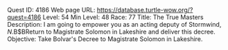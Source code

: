 Quest ID: 4186
Web page URL: https://database.turtle-wow.org/?quest=4186
Level: 54
Min Level: 48
Race: 77
Title: The True Masters
Description: I am going to empower you as an acting deputy of Stormwind, $N.$B$BReturn to Magistrate Solomon in Lakeshire and deliver this decree.
Objective: Take Bolvar's Decree to Magistrate Solomon in Lakeshire.
